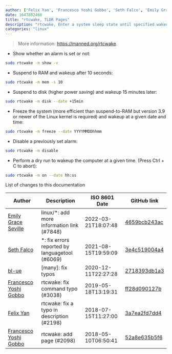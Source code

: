 ```yaml
---
author: ['Felix Yan', 'Francesco Yoshi Gobbo', 'Seth Falco', 'Emily Grace Seville', 'bl-ue']
date: 1647882468
title: "rtcwake, TLDR Pages"
description: "rtcwake, Enter a system sleep state until specified wakeup time relative to your BIOS clock."
categories: "linux"
---
```

> More information: <https://manned.org/rtcwake>.

- Show whether an alarm is set or not:

```bash
sudo rtcwake -m show -v
```

- Suspend to RAM and wakeup after 10 seconds:

```bash
sudo rtcwake -m mem -s 10
```

- Suspend to disk (higher power saving) and wakeup 15 minutes later:

```bash
sudo rtcwake -m disk --date +15min
```

- Freeze the system (more efficient than suspend-to-RAM but version 3.9 or newer of the Linux kernel is required) and wakeup at a given date and time:

```bash
sudo rtcwake -m freeze --date YYYYMMDDhhmm
```

- Disable a previously set alarm:

```bash
sudo rtcwake -m disable
```

- Perform a dry run to wakeup the computer at a given time. (Press Ctrl + C to abort):

```bash
sudo rtcwake -m on --date hh:ss
```
List of changes to this documentation


Author | Description | ISO 8601 Date | GitHub link
------|-----|-----|-----
[Emily Grace Seville](mailto:emilyseville7cf@gmail.com) | linux/*: add more information link (#7848) | 2022-03-21T18:07:48 | [4659bcb243ac](https://github.com/tldr-pages/tldr/commit/4659bcb243ac572c9e0c95117097801f1e62bda4)
[Seth Falco](mailto:seth@falco.fun) | *: fix errors reported by languagetool (#6069) | 2021-08-15T19:59:09 | [3e4c519004a4](https://github.com/tldr-pages/tldr/commit/3e4c519004a471c861cdc609fd7239ee3355671c)
[bl-ue](mailto:54780737+bl-ue@users.noreply.github.com) | [many]: fix typos | 2020-12-11T22:27:28 | [2718393db1a3](https://github.com/tldr-pages/tldr/commit/2718393db1a358b04f94effb6a8b16e61647fb0b)
[Francesco Yoshi Gobbo](mailto:yoshi@fgobbo.com) | rtcwake: fix command typo (#3038) | 2019-05-18T13:19:31 | [ff28d090127b](https://github.com/tldr-pages/tldr/commit/ff28d090127b6a8cacb0e1e8625e030ba773d72b)
[Felix Yan](mailto:felixonmars@archlinux.org) | rtcwake: fix a typo in description (#2198) | 2018-07-15T11:27:00 | [3a7ea2fd7dd4](https://github.com/tldr-pages/tldr/commit/3a7ea2fd7dd4871e7d853cfe33aad5427ea1dab5)
[Francesco Yoshi Gobbo](mailto:yoshi@fgobbo.com) | rtcwake: add page (#2098) | 2018-05-10T06:50:41 | [52a8e635b5f6](https://github.com/tldr-pages/tldr/commit/52a8e635b5f6d19c1cb6b04ed9d4f4974c5b0a2d)


